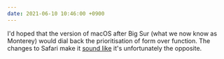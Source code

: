 ```yaml
---
date: 2021-06-10 10:46:00 +0900
---
```


I'd hoped that the version of macOS after Big Sur (what we now know as Monterey) would dial back the prioritisation of form over function. The changes to Safari make it [sound like](https://twitter.com/siracusa/status/1402715575449686016) it's unfortunately the opposite.
